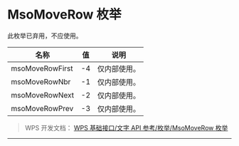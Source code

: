 # MsoMoveRow 枚举

此枚举已弃用，不应使用。

| 名称            | 值  | 说明         |
|-----------------|-----|--------------|
| msoMoveRowFirst | -4  | 仅内部使用。 |
| msoMoveRowNbr   | -1  | 仅内部使用。 |
| msoMoveRowNext  | -2  | 仅内部使用。 |
| msoMoveRowPrev  | -3  | 仅内部使用。 |

> WPS 开发文档： [WPS 基础接口/文字 API 参考/枚举/MsoMoveRow 枚举](https://qn.cache.wpscdn.cn/encs/doc/office_v19/topics/WPS%20%E5%9F%BA%E7%A1%80%E6%8E%A5%E5%8F%A3/%E6%96%87%E5%AD%97%20API%20%E5%8F%82%E8%80%83/%E6%9E%9A%E4%B8%BE/MsoMoveRow%20%E6%9E%9A%E4%B8%BE.html)

------------------------------------------------------------------------
